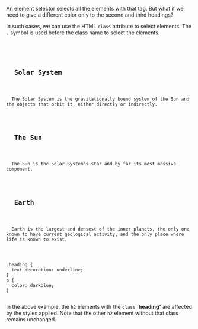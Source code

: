 An element selector selects all the elements with that tag. But what if we need to give a different color only to the second and third headings?

In such cases, we can use the HTML `class` attribute to select elements. The `.` symbol is used before the class name to select the elements.

<Editor lang="css">
<code>
<panel lang="html">
<h2>
  Solar System
</h2>
<p>
  The Solar System is the gravitationally bound system of the Sun and the objects that orbit it, either directly or indirectly.
</p>
<h2 class="heading">
  The Sun
</h2>
<p>
  The Sun is the Solar System's star and by far its most massive component.
</p>
<h2 class="heading">
  Earth
</h2>
<p>
  Earth is the largest and densest of the inner planets, the only one known to have current geological activity, and the only place where life is known to exist.
</p>
</panel>
<panel lang="css">
.heading {
  text-decoration: underline;
}
p {
  color: darkblue;
}
</panel>
</code>
</Editor>

In the above example, the `h2` elements with the `class` **'heading'** are affected by the styles applied. Note that the other `h2` element without that class remains unchanged.
